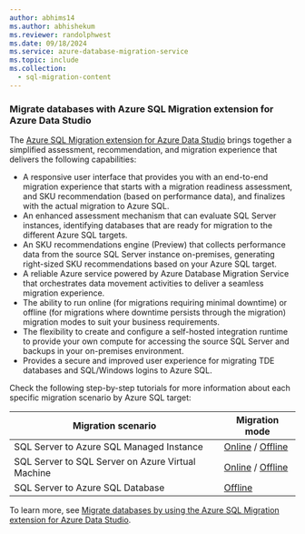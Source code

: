 ```yaml
---
author: abhims14
ms.author: abhishekum
ms.reviewer: randolphwest
ms.date: 09/18/2024
ms.service: azure-database-migration-service
ms.topic: include
ms.collection:
  - sql-migration-content
---
```


### Migrate databases with Azure SQL Migration extension for Azure Data Studio

The [Azure SQL Migration extension for Azure Data Studio](/azure-data-studio/extensions/azure-sql-migration-extension) brings together a simplified assessment, recommendation, and migration experience that delivers the following capabilities:
- A responsive user interface that provides you with an end-to-end migration experience that starts with a migration readiness assessment, and SKU recommendation (based on performance data), and finalizes with the actual migration to Azure SQL.
- An enhanced assessment mechanism that can evaluate SQL Server instances, identifying databases that are ready for migration to the different Azure SQL targets.
- An SKU recommendations engine (Preview) that collects performance data from the source SQL Server instance on-premises, generating right-sized SKU recommendations based on your Azure SQL target.
- A reliable Azure service powered by Azure Database Migration Service that orchestrates data movement activities to deliver a seamless migration experience.
- The ability to run online (for migrations requiring minimal downtime) or offline (for migrations where downtime persists through the migration) migration modes to suit your business requirements.
- The flexibility to create and configure a self-hosted integration runtime to provide your own compute for accessing the source SQL Server and backups in your on-premises environment.
- Provides a secure and improved user experience for migrating TDE databases and SQL/Windows logins to Azure SQL.

Check the following step-by-step tutorials for more information about each specific migration scenario by Azure SQL target:

| Migration scenario | Migration mode
| --- | --- |
| SQL Server to Azure SQL Managed Instance | [Online](/data-migration/sql-server/managed-instance/database-migration-service) / [Offline](/data-migration/sql-server/managed-instance/database-migration-service) |
| SQL Server to SQL Server on Azure Virtual Machine | [Online](/data-migration/sql-server/virtual-machines/database-migration-service) / [Offline](/data-migration/sql-server/virtual-machines/database-migration-service) |
| SQL Server to Azure SQL Database | [Offline](/data-migration/sql-server/database/database-migration-service) |

To learn more, see [Migrate databases by using the Azure SQL Migration extension for Azure Data Studio](../migration-using-azure-data-studio.md).
